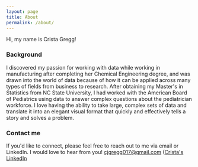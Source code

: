 ```yaml
---
layout: page
title: About
permalink: /about/
---
```


Hi, my name is Crista Gregg! 

### Background

I discovered my passion for working with data while working in manufacturing after completing her Chemical Engineering degree, and was drawn into the world of data because of how it can be applied across many types of fields from business to research. After obtaining my Master's in Statistics from NC State University, I had worked with the American Board of Pediatrics using data to answer complex questions about the pediatrician workforce. I love having the ability to take large, complex sets of data and translate it into an elegant visual format that quickly and effectively tells a story and solves a problem. 

### Contact me

If you'd like to connect, please feel free to reach out to me via email or LinkedIn. I would love to hear from you!
[cjgregg017@gmail.com](mailto:cjgregg017@gmail.com)
([Crista's LinkedIn](linkedin.com/in/cristagregg)
